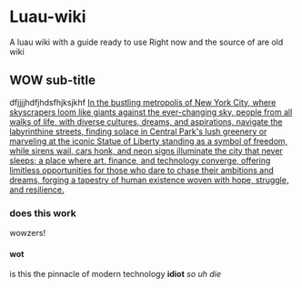 # Luau-wiki
A luau wiki with a guide ready to use Right now and the source of are old wiki
## WOW sub-title
dfjjjjhdfjhdsfhjksjkhf
[In the bustling metropolis of New York City, where skyscrapers loom like giants against the ever-changing sky, people from all walks of life, with diverse cultures, dreams, and aspirations, navigate the labyrinthine streets, finding solace in Central Park's lush greenery or marveling at the iconic Statue of Liberty standing as a symbol of freedom, while sirens wail, cars honk, and neon signs illuminate the city that never sleeps; a place where art, finance, and technology converge, offering limitless opportunities for those who dare to chase their ambitions and dreams, forging a tapestry of human existence woven with hope, struggle, and resilience.](http://bully.org)
### does this work
wowzers!
#### wot
is this the pinnacle of modern technology
**idiot**
*so uh die*

